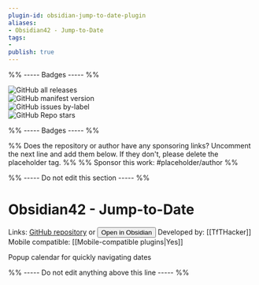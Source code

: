 ```yaml
---
plugin-id: obsidian-jump-to-date-plugin
aliases:
- Obsidian42 - Jump-to-Date
tags: 
- 
publish: true
---
```


%% ----- Badges ----- %%

![GitHub all releases](https://img.shields.io/github/downloads/TfTHacker/obsidian42-jump-to-date/total?color=573E7A&logo=github&style=for-the-badge)   
![GitHub manifest version](https://img.shields.io/github/manifest-json/v/TfTHacker/obsidian42-jump-to-date?color=573E7A&logo=github&style=for-the-badge)   
![GitHub issues by-label](https://img.shields.io/github/issues/TfTHacker/obsidian42-jump-to-date/help%20wanted?color=573E7A&logo=github&style=for-the-badge)   
![GitHub Repo stars](https://img.shields.io/github/stars/TfTHacker/obsidian42-jump-to-date?color=573E7A&logo=github&style=for-the-badge)

%% ----- Badges ----- %%

%% Does the repository or author have any sponsoring links? Uncomment the next line and add them below. If they don't, please delete the placeholder tag. %%
%% Sponsor this work: #placeholder/author %%

%% ----- Do not edit this section ----- %%

# Obsidian42 - Jump-to-Date

Links: [GitHub repository](https://github.com/TfTHacker/obsidian42-jump-to-date) or [<button id=HH>Open in Obsidian</button>](obsidian://goto-plugin?id=obsidian-jump-to-date-plugin)
Developed by: [[TfTHacker]]
Mobile compatible: [[Mobile-compatible plugins|Yes]]

Popup calendar for quickly navigating dates

%% ----- Do not edit anything above this line ----- %% 
